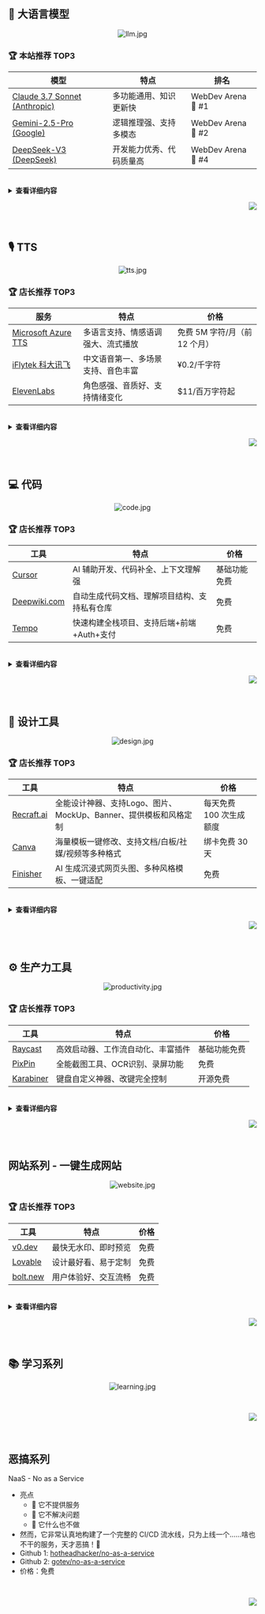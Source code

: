 ## 🤖 大语言模型
<div align="center">

![llm.jpg](./assets/jpg/llm.jpg)

</div>

### 🏆 本站推荐 TOP3
| 模型 | 特点 | 排名 |
|------|------|------|
| [Claude 3.7 Sonnet (Anthropic)](https://www.anthropic.com/) | 多功能通用、知识更新快 | WebDev Arena 🥇 #1 |
| [Gemini-2.5-Pro (Google)](https://deepmind.google/technologies/gemini/) | 逻辑推理强、支持多模态 | WebDev Arena 🥈 #2 |
| [DeepSeek-V3 (DeepSeek)](https://github.com/deepseek-ai/) | 开发能力优秀、代码质量高 | WebDev Arena 🏅 #4 |

<br>

<details>
<summary><b>查看详细内容</b></summary>

在日常使用中，我会经常切换不同的大语言模型来获取更全面的答案。目前我主要使用 Claude 3.7 Sonnet 和 Gemini 2.5 Pro，这两个模型在各方面都表现出色。当遇到需要进一步验证的问题时，我也会使用 DeepSeek 和 Grok 来交叉对比，以获得更准确的答案。


#### 📊 WebDev Arena 实时排行
https://web.lmarena.ai/leaderboard
| 模型 | Chatbot Arena 排名 | Source |
|------|---------------------|--------|
| [Claude 3.7 Sonnet (Anthropic)](https://www.anthropic.com/) | 🥇 #1                 | [LMArena](https://web.lmarena.ai/leaderboard) |
| [Gemini-2.5-Pro-Exp-03-25 (Google)](https://deepmind.google/technologies/gemini/) | 🥈 #2                 | [LMArena](https://web.lmarena.ai/leaderboard) |
| [Claude 3.5 Sonnet (Anthropic)](https://www.anthropic.com/index/claude-3-5-sonnet) | 🥉 #3                 | [LMArena](https://web.lmarena.ai/leaderboard) |
| [DeepSeek-V3-0324 (DeepSeek)](https://github.com/deepseek-ai/) | 🏅 #4                 | [LMArena](https://web.lmarena.ai/leaderboard) |
| [early-grok-3 (xAI)](https://x.ai) | 🏅 #6                 | [LMArena](https://web.lmarena.ai/leaderboard) |
| [GPT-4o-2024-11-20 (OpenAI)](https://openai.com/chatgpt) | 🏅 #20                | [LMArena](https://web.lmarena.ai/leaderboard) |
| [Alama (评测平台)](https://alama.ai) | ✅ 模型对比聚合平台 | -      |

<br>

#### 📊 Chatbot Arena 实时排行
https://web.lmarena.ai/leaderboard

| 模型 | Chatbot Arena 排名 (UB) | Source |
|------|-------------------------|--------|
| [Gemini-2.5-Pro-Exp-03-25 (Google)](https://deepmind.google/technologies/gemini/) | 🥇 #1                     | [LMArena](https://web.lmarena.ai/leaderboard) |
| [ChatGPT-4o-latest (OpenAI)](https://openai.com/chatgpt) | 🥈 #2                     | [LMArena](https://web.lmarena.ai/leaderboard) |
| [Grok-3-Preview-02-24 (xAI)](https://x.ai) | 🥈 #2                     | [LMArena](https://web.lmarena.ai/leaderboard) |
| [GPT-4.5-Preview (OpenAI)](https://openai.com/) | 🥈 #2                     | [LMArena](https://web.lmarena.ai/leaderboard) |
| [Gemini-2.0-Flash-Thinking-Exp-01-21 (Google)](https://deepmind.google/technologies/gemini/) | 🏅 #5                     | [LMArena](https://web.lmarena.ai/leaderboard) |
| [Gemini-2.0-Pro-Exp-02-05 (Google)](https://deepmind.google/technologies/gemini/) | 🏅 #5                     | [LMArena](https://web.lmarena.ai/leaderboard) |
| [DeepSeek-V3-0324 (DeepSeek)](https://github.com/deepseek-ai/) | 🏅 #5                     | [LMArena](https://web.lmarena.ai/leaderboard) |
| [DeepSeek-R1 (DeepSeek)](https://github.com/deepseek-ai/) | 🏅 #7                     | [LMArena](https://web.lmarena.ai/leaderboard) |
| [Gemini-2.0-Flash-001 (Google)](https://deepmind.google/technologies/gemini/) | 🏅 #8                     | [LMArena](https://web.lmarena.ai/leaderboard) |
| [o1-2024-12-17 (OpenAI?)](https://openai.com/) | 🏅 #8                     | [LMArena](https://web.lmarena.ai/leaderboard) |
| [Gemma-3-27B-it (Google)](https://huggingface.co/google/gemma-3-27b-it) | 🏅 #10                    | [LMArena](https://web.lmarena.ai/leaderboard) |
| [Qwen2.5-Max (Alibaba)](https://huggingface.co/Qwen/Qwen2.5-72B-Chat) | 🏅 #11                    | [LMArena](https://web.lmarena.ai/leaderboard) |
| [o1-preview (OpenAI?)](https://openai.com/) | 🏅 #11                    | [LMArena](https://web.lmarena.ai/leaderboard) |
| [Claude 3.7 Sonnet (Anthropic)](https://www.anthropic.com/) | 🏅 #22                    | [LMArena](https://web.lmarena.ai/leaderboard) |

</details>


<div align="right">

[![][back-to-top]](#readme-top)

</div>

<br>

## 🎙️ TTS

<div align="center">

![tts.jpg](./assets/jpg/tts.jpg)

</div>

### 🏆 店长推荐 TOP3
| 服务 | 特点 | 价格 |
|------|------|------|
| [Microsoft Azure TTS](https://azure.microsoft.com/en-us/products/cognitive-services/text-to-speech/) | 多语言支持、情感语调强大、流式播放 | 免费 5M 字符/月（前 12 个月） |
| [iFlytek 科大讯飞](https://www.xfyun.cn/services/online_tts) | 中文语音第一、多场景支持、音色丰富 | ¥0.2/千字符 |
| [ElevenLabs](https://elevenlabs.io/) | 角色感强、音质好、支持情绪变化 | $11/百万字符起 |

<br>

<details>
<summary><b>查看详细内容</b></summary>

### 🏢 商业 TTS 服务（英文 + 多语言）

#### 1. [Microsoft Azure TTS](https://azure.microsoft.com/en-us/products/cognitive-services/text-to-speech/)
- 多语言语音合成服务
- 支持 SSML 控制、情绪语调、流式播放
- 免费 5M 字符/月（前 12 个月）

#### 2. [Google Cloud TTS](https://cloud.google.com/text-to-speech)
- WaveNet / Neural2 语音技术
- 支持中文普通话和台语，多种声音选择
- 免费 4M 字符/月（前 12 个月）

#### 3. [Amazon Polly](https://aws.amazon.com/polly/)
- 可部署在 AWS 各产品中
- 支持多语言、Speech Marks（断句）
- 免费 5M 字符/月（前 12 个月）

#### 4. [IBM Watson TTS](https://www.ibm.com/cloud/watson-text-to-speech)
- 支持多语种语音合成
- 提供企业级服务

#### 5. [ElevenLabs](https://elevenlabs.io/)
- 支持情绪变化与角色风格
- 提供英文和中文语音合成
- 支持语音克隆和流式播放 API

#### 6. [PlayHT](https://play.ht/)
- Web 端流式 TTS 服务
- 提供免费使用额度

#### 7. [OpenAI TTS](https://platform.openai.com/docs/guides/text-to-speech)
- 支持 Whisper 语音识别对接
- 中文支持待完善

#### 8. [Deepgram](https://deepgram.com/product/text-to-speech)
- 实时流式语音合成
- 支持多语言和声音风格
- 提供试用额度

#### 9. [Neuphonic](https://neuphonic.ai)
- 多语言语音合成服务
- 提供 API 和 SDK
- 有免费试用

#### 10. [Murf AI](https://murf.ai/)
- 配音和画外音制作工具
- 支持 120+ 种声音和 20+ 种语言
- 提供试用版本

#### 11. [Resemble AI](https://www.resemble.ai/)
- 语音克隆技术
- 实时语音合成
- 企业级 API 服务

<br>

### 🇨🇳 中文 TTS 服务

#### 1. [iFlytek 科大讯飞](https://www.xfyun.cn/services/online_tts)
- 中文语音合成服务
- 支持流式合成、自定义音色、音色克隆
- 应用于教育、客服、阅读等场景

#### 2. [Baidu TTS](https://ai.baidu.com/tech/speech/tts)
- 提供离线 SDK 与云服务
- 面向企业级语音交互应用

#### 3. [MiniMax TTS](https://blog.fal.ai/minimax-text-to-speech-models-now-available-on-fal/)
- 实时语音合成服务
- 支持多语言音色
- 适用于 AI Agent 场景

#### 4. ByteDance（字节跳动）SeedTTS / MegaTTS3
- 内部语音合成技术
- 支持语音克隆和情绪表达
- 用于公司产品（抖音、剪映）

#### 5. [Cartesia Sonic TTS](https://cartesia.ai/product/text-to-speech-tts)
- 低延迟语音合成
- 支持音色克隆
- 适用于医疗、客服等领域

#### 6. [Fish Speech](https://github.com/fishaudio/fish-speech)
- 开源语音合成系统
- 支持多语言和音色克隆
- 提供流式推理

#### 7. [CosyVoice (阿里巴巴)](https://github.com/FunAudioLLM/CosyVoice)
- 开源多语言语音合成系统
- 支持情感语调和多语种
- 轻量化部署方案

#### 8. [火山引擎 TTS](https://www.volcengine.com/product/speech-tech)
- 中英文双语支持
- 提供流式合成和离线 SDK
- 企业级服务

<br>

### 🔓 开源/自部署 TTS 方案

#### 1. [Fish Speech](https://github.com/fishaudio/fish-speech)
- 支持 8 种语言
- 提供音色克隆功能
- 支持流式播放部署

#### 2. [CosyVoice (阿里)](https://github.com/FunAudioLLM/CosyVoice)
- 多语言支持
- 提供流式推理
- 轻量化部署方案

#### 3. [Coqui TTS](https://github.com/coqui-ai/TTS)
- 支持中文模型配置
- 可进行模型训练和微调
- 开源社区维护

#### 4. [Mimic (Mycroft AI)](https://github.com/MycroftAI/mimic1)
- 轻量级语音合成系统
- 适用于嵌入式设备

#### 5. [Bark (by Suno)](https://github.com/suno-ai/bark)
- 支持多模态输出
- 非流式生成模式

#### 6. [Tortoise TTS](https://github.com/neonbjb/tortoise-tts)
- 高质量语音合成
- 非实时生成模式

#### 7. [VITS](https://github.com/jaywalnut310/vits)
- 端到端语音合成
- 支持多语言训练
- 社区持续改进

#### 8. VoiceCanvas
- 支持 50+ 种语言和方言的文本转语音，提供多种男声和女声选择
- 个性化声音克隆：仅需 10 秒音频样本即可创建专属 AI 声音，支持跨语言使用
- 高级功能：语速调节、音频可视化、逐字朗读模式、一键下载音频文件
- 灵活的订阅计划：免费试用、按月/按年订阅、按量付费选项
- 支持自部署，代码 100% 开源，适合开发者和内容创作者使用

<br>

### 📊 功能对比表（中英文 TTS）

| 名称            | 中文 | 英文 | 流式 | 克隆 | 开源 | 特点                 | 价格 |
|-----------------|------|------|------|------|------|----------------------|------|
| Azure TTS       | ✅✅✅ | ✅✅✅ | ✅   | ❌   | ❌   | 商业标准，情感支持强 | $4/百万字符 |
| Google TTS      | ✅✅  | ✅✅✅ | ⚠️   | ❌   | ❌   | 稳定好用             | $4/百万字符 |
| iFlytek         | ✅✅✅ | ✅    | ✅   | ✅   | ❌   | 中文第一             | ¥0.2/千字符 |
| MiniMax         | ✅✅  | ✅    | ✅   | ✅   | ❌   | 适合 Agent           | ¥0.3/千字符 |
| Baidu TTS       | ✅✅  | ❌    | ✅   | ❌   | ❌   | 企业级可落地         | ¥0.2/千字符 |
| ByteDance TTS   | ✅✅✅ | ✅    | ✅   | ✅✅ | ❌   | 中文高保真 + 情绪    | 内部使用 |
| Cartesia Sonic  | ✅✅✅ | ✅    | ✅✅ | ✅✅ | ❌   | 高速、准确、可控     | 企业定制 |
| ElevenLabs      | ⚠️    | ✅✅✅ | ✅   | ✅   | ❌   | 角色感强，音质好     | $11/百万字符起 |
| Murf AI         | ❌    | ✅✅✅ | ✅   | ✅   | ❌   | 专业配音级           | $13/月起 |
| Resemble AI     | ⚠️    | ✅✅  | ✅   | ✅✅ | ❌   | 克隆技术领先         | 企业定制 |
| 火山引擎 TTS    | ✅✅  | ✅    | ✅   | ❌   | ❌   | 企业级服务           | ¥0.3/千字符 |
| Fish Speech     | ✅✅  | ✅    | ✅   | ✅   | ✅   | 快速开源部署         | 波动 |
| CosyVoice       | ✅✅  | ✅    | ✅   | ✅   | ✅   | 多语 + 轻量          | 波动 |
| Coqui TTS       | ✅（需配置）| ✅ | ⚠️   | ✅   | ✅   | 可训练，社区活跃     | 波动 |
| Bark            | ✅    | ✅    | ❌   | ✅   | ✅   | 情绪丰富，生成慢     | 波动 |
| Tortoise TTS    | ✅    | ✅✅  | ❌   | ✅   | ✅   | 高质量非实时输出     | 波动 |
| VITS            | ✅    | ✅    | ⚠️   | ✅   | ✅   | 端到端训练           | 波动 |

</details>


<div align="right">

[![][back-to-top]](#readme-top)

</div>

<br>

## 💻 代码
<div align="center">

![code.jpg](./assets/jpg/code.jpg)

</div>

### 🏆 店长推荐 TOP3
| 工具 | 特点 | 价格 |
|------|------|------|
| [Cursor](https://cursor.com) | AI 辅助开发、代码补全、上下文理解强 | 基础功能免费 |
| [Deepwiki.com](http://Deepwiki.com) | 自动生成代码文档、理解项目结构、支持私有仓库 | 免费 |
| [Tempo](https://tempo.new) | 快速构建全栈项目、支持后端+前端+Auth+支付 | 免费 |

<br>

<details>
<summary><b>查看详细内容</b></summary>

- **IDE**
  - [TRAE][trae-link]
  - [Cursor][cursor-link]
    - AI 辅助开发
    - 3.7 免费用 + 免费
  - [VS Code][vscode-link]
    - 开源免费
    - 插件丰富
  - [Windsurf][windsurf-link]
    - 轻量级开发工具
    - 完全免费

- **命令行终端**
  - [Warp][warp-link]
    - AI 增强终端
    - 提供免费额度

### 代码理解与文档
- [Deepwiki.com](http://Deepwiki.com)
  - 📝 自动为你的代码生成技术文档、函数说明、API 注释
  - 🧠 支持自然语言提问，理解代码上下文含义
  - 🧩 可生成"项目百科"，结构清晰、层级分明
  - 🕵️ 适合快速上手新项目、提升文档覆盖率
  - 🔒 支持私有仓库，数据安全

- [gitsummarize](https://github.com/antarixxx/gitsummarize)
  - 📄 架构级概览
  - 📁 目录 & 文件总结
  - 🧠 用自然语言解释代码目的、流程与结构
  - 🔗 提取业务逻辑与规则
  - 📊 自动绘制架构图与流程图

- [gitdiagram.com](https://gitdiagram.com)
  - 🧠 支持大型代码仓库的全局理解
  - 🏗️ 可视化展示文件结构、模块依赖、函数关系
  - 🔍 点击任意节点即可查看源码详情
  - 🤝 支持团队共享与嵌入文档
  - 🚀 极简输入 GitHub 链接即可开始分析

### 全栈开发与快速构建
- [Tempo](https://tempo.new)
  - 后端 + 前端 + Auth + 支付
- [Chef](https://chef.convex.dev)
  - 后端 + 前端 + Auth
- [Vibe Code App](https://apps.apple.com/us/app/vibecode/id6742912146)
  - App
- [v0](https://v0.dev)
  - 前端/Apps/Games
- [Bolt](https://bolt.new)
  - 前端/Apps/Games
- [Lovable](https://lovable.dev)
  - 前端/Apps/Games
- [Firebase Studio](https://firebase.google.com)
  - 前端/Apps/Games
- [Devin](https://devin.ai)
  - 前端/Apps/Games
- [HeyBoss](https://heybossai.com)
  - 前端/Apps/Games
- [Replit](https://replit.com)
  - 前端/Apps/Games
- [Same](https://same.dev)
  - 前端/Apps/Games
- [a0](https://a0.dev)
  - 前端/Apps/Games
- [Vibe Coder](https://vibecoder.gg)
  - 前端/Apps/Games
- [ShipAny](https://shipany.ai)
  - 前端/Apps/Games
- [CopyWeb](https://copyweb.ai)
  - 前端/Apps/Games
- [Seede](https://seede.ai)
  - 前端/Apps/Games
- [Magic Patterns](https://magicpatterns.com)
  - AI 原型设计平台，用于产品团队快速构建原型、获取用户反馈并进行数据驱动决策。

</details>

<div align="right">

[![][back-to-top]](#readme-top)

</div>

<br>

## 🎨 设计工具
<div align="center">

![design.jpg](./assets/jpg/design.jpg)

</div>

### 🏆 店长推荐 TOP3
| 工具 | 特点 | 价格 |
|------|------|------|
| [Recraft.ai](https://www.recraft.ai) | 全能设计神器、支持Logo、图片、MockUp、Banner、提供模板和风格定制 | 每天免费 100 次生成额度 |
| [Canva](https://www.canva.com) | 海量模板一键修改、支持文档/白板/社媒/视频等多种格式 | 绑卡免费 30 天 |
| [Finisher](https://finisher.co/lab/header/) | AI 生成沉浸式网页头图、多种风格模板、一键适配 | 免费 |

<br>

<details>
<summary><b>查看详细内容</b></summary>

### 全能设计
| 工具 | 特点 | 定价 |
|------|------|------|
| [Recraft.ai][recraft-link] | 🔥🔥🔥 强烈推荐<br>支持 Logo、图片、MockUp、Banner<br>提供模板和风格定制 | 每天免费 100 次生成额度 |

### 运营设计
| 工具 | 特点 | 定价 |
|------|------|------|
| [Canva][canva-link] | 支持文档、白板、社媒、视频等<br>海量模板一键修改 | 绑卡免费 30 天 |

### 网站设计
| 工具 | 特点 | 定价 |
|------|------|------|
| [Relume][relume-link] | 一句话生成完整网站<br>与 Figma 无缝集成 | 绑卡免费 30 天 |
| [Finisher](https://finisher.co/lab/header/) | AI 生成沉浸式网页头图<br>多种风格模板可选<br>自动适配文案、CTA、背景图<br>即用即改，适合开发者、设计师、创作者 | 免费 |

### 3D 设计
| 工具 | 特点 | 定价 |
|------|------|------|
| [Blender][blender-link] | 支持 AI 控制<br>[MCP 控制器][blender-mcp-link] | 完全开源免费 |
| [Spline][spline-link] | 社区免费模板<br>支持网页端设计<br>快速上手 | 免费使用 |

### 动态设计
| 工具 | 特点 | 定价 |
|------|------|------|
| [Jitter][jitter-link] | 专注 Hero 动画<br>简单易用 | 免费版够用 |
| [HailuoAI][hailuo-link] | 支持多种动态效果<br>适合社媒内容 | 免费版够用 |
| [KlingAI][kling-link] | AI 驱动转换<br>社媒优化 | 免费版够用 |

### 工作流设计
| 工具 | 特点 | 定价 |
|------|------|------|
| [Overflow][overflow-link] | 界面美观<br>支持交互展示 | 免费下载使用 |

### Logo 设计
| 工具 | 特点 | 定价 |
|------|------|------|
| [Fiverr][fiverr-link] | 专业设计平台 | 付费服务 |
| [Design.com][design-link] | AI 生成 | 免费试用 |
| [AILogoGenerator][ailogo-link] | 简单快速 | 完全免费 |
| [LogoMakr][logomakr-link] | 自定义强 | 免费使用 |
| [LogoPony][logopony-link] | 风格多样 | 免费试用 |
| [Looka][looka-link] | 品牌套件 | 免费试用 |

</details>

<div align="right">

[![][back-to-top]](#readme-top)

</div>


<br>

## ⚙️ 生产力工具

<div align="center">

![productivity.jpg](./assets/jpg/productivity.jpg)

</div>

### 🏆 店长推荐 TOP3
| 工具 | 特点 | 价格 |
|------|------|------|
| [Raycast](https://www.raycast.com) | 高效启动器、工作流自动化、丰富插件 | 基础功能免费 |
| [PixPin](https://pixpin.cn) | 全能截图工具、OCR识别、录屏功能 | 免费 |
| [Karabiner](https://karabiner-elements.pqrs.org) | 键盘自定义神器、改键完全控制 | 开源免费 |

<br>

<details>
<summary><b>查看详细内容</b></summary>

### 系统增强
- [Raycast][raycast-link]
  - 🔥🔥🔥 强烈推荐
  - 快速启动器
  - 工作流自动化
  - 基础功能免费

- [Karabiner][karabiner-link]
  - 🔥🔥🔥 强烈推荐
  - 键盘自定义
  - 功能强大
  - 开源免费

- [Rectangle][rectangle-link]
  - 窗口管理工具
  - 快捷键操作
  - 完全免费

- [Ice][ice-link]
  - 工具栏增强
  - 轻量高效
  - 开源免费

### 媒体工具

- [PixPin][pixpin-link]
  - 🔥🔥🔥 强烈推荐
  - 全能截图工具
  - 支持 GIF 录制
  - OCR 文字识别
  - 丰富标注功能

- [Downie][downie-link]
  - 🔥 推荐
  - 视频下载工具
  - 支持多平台
  - 提供试用
  - 视频下载工具
  - 支持多平台
  - 提供试用

- [MotionShot][motionshot-link]
  - 专业演示录制
  - 交互式标注
  - $7/月或$140 终身

- [Cap](https://cap.so)
  - 开源 Loom 替代品
  - 屏幕录制与分享
  - [GitHub](https://github.com/CapSoftware/Cap)

- [Kap][kap-link]
  - GIF 录制工具
  - 简单易用
  - 开源免费

- [KeyCastr][keycastr-link]
  - 按键显示工具
  - 录制演示必备
  - 开源免费

- [OBS][obs-link]
  - 专业录屏软件
  - 直播推流
  - 开源免费

- [IINA][iina-link]
  - 现代视频播放器
  - 界面美观
  - 开源免费

- [Youtube Music 桌面端](https://github.com/th-ch/youtube-music)
  - 支持背景播放（王炸功能）
  - 内置 ad blocker 所以没广告
  - 内置下载器，支持离线下载
  - 跨平台，支持插件系统，很多插件
  - 免费



### 日常效率
- [Pastebot][pastebot-link]
  - 剪贴板管理
  - 历史记录
  - $13 终身授权

- [CleanShot][cleanshot-link]
  - 专业截图工具
  - 录屏功能
  - $29 终身授权

- [Setapp][setapp-link]
  - 应用订阅合集
  - 优质应用精选
  - $10/月订阅

- [Toolfolio](https://toolfolio.io)
  - 精选工具集合：平台精心挑选并分类整理了各类高质量工具，方便用户快速找到所需资源。
  - 多平台资源支持：提供适用于 Figma、Framer、Webflow 等平台的 UI 组件、模板和插件，助力设计与开发工作流。
  - AI 与自动化工具：涵盖视频生成、写作辅助、语音识别等 AI 工具，提升内容创作效率。
  - 定期更新与推荐：平台持续更新工具库，并通过博客和新闻通讯分享最新的工具和资源。
  - 免费

</details>

<div align="right">

[![][back-to-top]](#readme-top)

</div>


<br>

## 网站系列 - 一键生成网站

<div align="center">

![website.jpg](./assets/jpg/website.jpg)

</div>

### 🏆 店长推荐 TOP3
| 工具 | 特点 | 价格 |
|------|------|------|
| [v0.dev](https://v0.dev) | 最快无水印、即时预览 | 免费 |
| [Lovable](https://lovable.dev) | 设计最好看、易于定制 | 免费 |
| [bolt.new](https://bolt.new) | 用户体验好、交互流畅 | 免费 |

<br>
<details>
<summary><b>查看详细内容</b></summary>

- [v0.dev][v0-link]
  - 耗时：2分钟
  - 特点：最快无水印
  - 价格：免费
  - 演示：[查看][v0-demo-link]

- [lovable][lovable-link]
  - 耗时：3分钟
  - 特点：最好看
  - 价格：免费
  - 演示：[查看][lovable-demo-link]

- [bolt.new][bolt-link]
  - 耗时：3分钟
  - 特点：体验好
  - 价格：免费
  - 演示：[查看][bolt-demo-link]

- [heyboss][heyboss-link]
  - 耗时：12分钟
  - 特点：送$10
  - 价格：免费
  - 演示：[查看][heyboss-demo-link]

- [replit][replit-link]
  - 耗时：4分钟
  - 特点：$25/月额度
  - 价格：需绑卡
  - 演示：-

</details>

<div align="right">

[![][back-to-top]](#readme-top)

</div>

<br>

## 📚 学习系列

<div align="center">

![learning.jpg](./assets/jpg/learning.jpg)

</div>



<br>

<div align="right">

[![][back-to-top]](#readme-top)

</div>


<br>

## 恶搞系列

<div align="center">


</div>

 NaaS - No as a Service
  - 亮点
    - 🧱 它不提供服务
    - 🛑 它不解决问题
    - 🚫 它什么也不做
  - 然而，它非常认真地构建了一个完整的 CI/CD 流水线，只为上线一个……啥也不干的服务，天才恶搞！👀
  - Github 1: [hotheadhacker/no-as-a-service](https://github.com/hotheadhacker/no-as-a-service)
  - Github 2: [gotev/no-as-a-service](https://github.com/gotev/no-as-a-service)
  - 价格：免费


<br>

<div align="right">

[![][back-to-top]](#readme-top)

</div>


<!-- Shields -->
[back-to-top]: https://img.shields.io/badge/-Back_to_top-gray?style=flat-square
[star-shield]: https://img.shields.io/github/stars/cyfyifanchen/one-person-company?style=flat-square&logo=github&color=FFD700&logoColor=white&logoBackground=FFA500
[star-link]: https://github.com/cyfyifanchen/one-person-company/stargazers
[fork-shield]: https://img.shields.io/github/forks/cyfyifanchen/one-person-company?style=flat-square&logo=github&color=FFD700&logoColor=white&logoBackground=FFA500
[fork-link]: https://github.com/cyfyifanchen/one-person-company/network
[issue-shield]: https://img.shields.io/github/issues/cyfyifanchen/one-person-company?style=flat-square&logo=github&color=FFD700&logoColor=white&logoBackground=FFA500
[issue-link]: https://github.com/cyfyifanchen/one-person-company/issues
[pr-shield]: https://img.shields.io/github/issues-pr/cyfyifanchen/one-person-company?style=flat-square&logo=github&color=FFD700&logoColor=white&logoBackground=FFA500
[pr-link]: https://github.com/cyfyifanchen/one-person-company/pulls
[license-shield]: https://img.shields.io/github/license/cyfyifanchen/one-person-company?style=flat-square&logo=github&color=FFD700&logoColor=white&logoBackground=FFA500
[license-link]: https://github.com/cyfyifanchen/one-person-company/blob/main/LICENSE
[en-shield]: https://img.shields.io/badge/English-README-orange?style=for-the-badge&logo=markdown&logoColor=white
[en-link]: ./assets/README-EN.md

<!-- Tool Links -->
[grok-link]: http://Grok.com
[kling-link]: http://klingai.com
[relume-link]: http://Relume.io
[trae-link]: http://TRAE.ai
[cursor-link]: http://Cursor.com
[warp-link]: http://warp.dev
[deta-link]: http://deta.Surf
[capcut-link]: https://www.capcut.cn/
[napkin-link]: http://Napkin.ai
[canva-link]: http://Canva.com
[excalidraw-link]: http://Excalidraw.com
[webflow-link]: http://Webflow.com
[framer-link]: http://framer.com

<!-- Website Generator Links -->
[v0-link]: http://v0.dev
[v0-demo-link]: http://v0-saa-s-landing-page-zucn5j.vercel.app
[lovable-link]: http://lovable.dev
[lovable-demo-link]: http://fab-landing-magic.lovable.app
[bolt-link]: http://bolt.new
[bolt-demo-link]: http://frabjous-liger-0a7f6a.netlify.app
[heyboss-link]: http://heyboss.xyz
[heyboss-demo-link]: http://4debce98.heyboss.tech/f28ae845
[replit-link]: http://replit.com

<!-- Daily Tools Links -->
[raycast-link]: http://raycast.com
[rectangle-link]: http://rectangleapp.com
[karabiner-link]: http://karabiner-elements.pqrs.org
[ice-link]: http://github.com/jordanbaird/Ice
[pixpin-link]: https://pixpin.cn
[motionshot-link]: https://motionshot.app
[snipaste-link]: http://snipaste.com
[kap-link]: http://getkap.co
[keycastr-link]: http://github.com/keycastr/keycastr
[obs-link]: http://obsproject.com
[iina-link]: http://iina.io
[downie-link]: http://software.charliemonroe.net/downie
[pastebot-link]: http://tapbots.com/pastebot
[cleanshot-link]: http://cleanshot.com
[setapp-link]: http://setapp.com

<!-- Design Tool Links -->
[recraft-link]: http://recraft.ai
[recraft-invite-link]: http://recraft.ai/invite/YB1Vrv0YOG
[design-link]: http://design.com/ai-logo-generator
[ailogo-link]: http://ailogogenerator.net
[logomakr-link]: http://logomakr.com
[logopony-link]: http://logopony.com
[looka-link]: http://looka.com
[blender-link]: http://blender.org
[spline-link]: http://spline.design
[jitter-link]: http://jitter.video
[hailuo-link]: http://hailuoai.com/video
[overflow-link]: http://overflow.io
[fiverr-link]: https://www.fiverr.com/categories/graphics-design/creative-logo-design
[vscode-link]: https://code.visualstudio.com
[windsurf-link]: https://www.windsurfapp.com
[cap-link]: https://cap.so
[cap-github-link]: https://github.com/CapSoftware/Cap